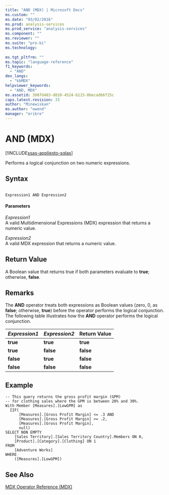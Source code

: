 ```yaml
---
title: "AND (MDX) | Microsoft Docs"
ms.custom: ""
ms.date: "03/02/2016"
ms.prod: analysis-services
ms.prod_service: "analysis-services"
ms.component: ""
ms.reviewer: ""
ms.suite: "pro-bi"
ms.technology: 
  
ms.tgt_pltfrm: ""
ms.topic: "language-reference"
f1_keywords: 
  - "AND"
dev_langs: 
  - "kbMDX"
helpviewer_keywords: 
  - "AND, MDX"
ms.assetid: 398fd483-d010-4524-b115-0becad66f25c
caps.latest.revision: 33
author: "Minewiskan"
ms.author: "owend"
manager: "erikre"
---
```

# AND (MDX)
[!INCLUDE[ssas-appliesto-sqlas](../includes/ssas-appliesto-sqlas.md)]

  Performs a logical conjunction on two numeric expressions.  
  
## Syntax  
  
```  
  
Expression1 AND Expression2  
```  
  
#### Parameters  
 *Expression1*  
 A valid Multidimensional Expressions (MDX) expression that returns a numeric value.  
  
 *Expression2*  
 A valid MDX expression that returns a numeric value.  
  
## Return Value  
 A Boolean value that returns true if both parameters evaluate to **true**; otherwise, **false**.  
  
## Remarks  
 The **AND** operator treats both expressions as Boolean values (zero, 0, as **false**; otherwise, **true**) before the operator performs the logical conjunction. The following table illustrates how the **AND** operator performs the logical conjunction.  
  
|*Expression1*|*Expression2*|Return Value|  
|-------------------|-------------------|------------------|  
|**true**|**true**|**true**|  
|**true**|**false**|**false**|  
|**false**|**true**|**false**|  
|**false**|**false**|**false**|  
  
## Example  
  
```  
-- This query returns the gross profit margin (GPM)  
-- for clothing sales where the GPM is between 20% and 30%.  
With Member [Measures].[LowGPM] as  
  IIF(  
      [Measures].[Gross Profit Margin] <= .3 AND   
      [Measures].[Gross Profit Margin] >= .2,  
      [Measures].[Gross Profit Margin],  
      null)  
SELECT NON EMPTY  
    [Sales Territory].[Sales Territory Country].Members ON 0,  
    [Product].[Category].[Clothing] ON 1  
FROM  
    [Adventure Works]  
WHERE  
    ([Measures].[LowGPM])  
```  
  
## See Also  
 [MDX Operator Reference &#40;MDX&#41;](../mdx/mdx-operator-reference-mdx.md)  
  
  
